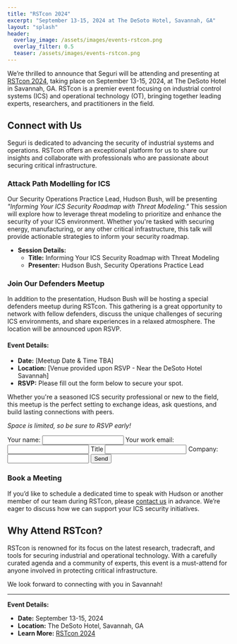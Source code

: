 ```yaml
---
title: "RSTcon 2024"
excerpt: "September 13-15, 2024 at The DeSoto Hotel, Savannah, GA"
layout: "splash"
header:
  overlay_image: /assets/images/events-rstcon.png
  overlay_filter: 0.5
  teaser: /assets/images/events-rstcon.png
---
```


We’re thrilled to announce that Seguri will be attending and presenting at [RSTcon 2024](https://rstcon.org/), taking place on September 13-15, 2024, at The DeSoto Hotel in Savannah, GA. RSTcon is a premier event focusing on industrial control systems (ICS) and operational technology (OT), bringing together leading experts, researchers, and practitioners in the field.

## Connect with Us

Seguri is dedicated to advancing the security of industrial systems and operations. RSTcon offers an exceptional platform for us to share our insights and collaborate with professionals who are passionate about securing critical infrastructure.

### Attack Path Modelling for ICS

Our Security Operations Practice Lead, Hudson Bush, will be presenting *"Informing Your ICS Security Roadmap with Threat Modeling."* This session will explore how to leverage threat modeling to prioritize and enhance the security of your ICS environment. Whether you're tasked with securing energy, manufacturing, or any other critical infrastructure, this talk will provide actionable strategies to inform your security roadmap.

- **Session Details:**
  - **Title:** Informing Your ICS Security Roadmap with Threat Modeling
  - **Presenter:** Hudson Bush, Security Operations Practice Lead

### Join Our Defenders Meetup

In addition to the presentation, Hudson Bush will be hosting a special defenders meetup during RSTcon. This gathering is a great opportunity to network with fellow defenders, discuss the unique challenges of securing ICS environments, and share experiences in a relaxed atmosphere. The location will be announced upon RSVP.

#### Event Details:
- **Date:** [Meetup Date & Time TBA]
- **Location:** [Venue provided upon RSVP - Near the DeSoto Hotel Savannah]
- **RSVP:** Please fill out the form below to secure your spot.

Whether you're a seasoned ICS security professional or new to the field, this meetup is the perfect setting to exchange ideas, ask questions, and build lasting connections with peers.

*Space is limited, so be sure to RSVP early!*

<form
  action="https://formspree.io/f/xblrkrbq"
  method="POST"
>
  <label>
    Your name:
    <input type="name" name="name">
  </label>
  <label>
    Your work email:
    <input type="email" name="email">
  </label>
  <label>
    Title
    <input type="title" name="title">
  </label>
  <label>
    Company:
    <input type="company" name="company">
  </label>
  <!-- your other form fields go here -->
  <button type="submit">Send</button>
</form>

### Book a Meeting

If you’d like to schedule a dedicated time to speak with Hudson or another member of our team during RSTcon, please [contact us](https://seguri.io/contact) in advance. We’re eager to discuss how we can support your ICS security initiatives.

## Why Attend RSTcon?

RSTcon is renowned for its focus on the latest research, tradecraft, and tools for securing industrial and operational technology. With a carefully curated agenda and a community of experts, this event is a must-attend for anyone involved in protecting critical infrastructure.

We look forward to connecting with you in Savannah!

---

**Event Details:**

- **Date:** September 13-15, 2024
- **Location:** The DeSoto Hotel, Savannah, GA
- **Learn More:** [RSTcon 2024](https://rstcon.org/)
